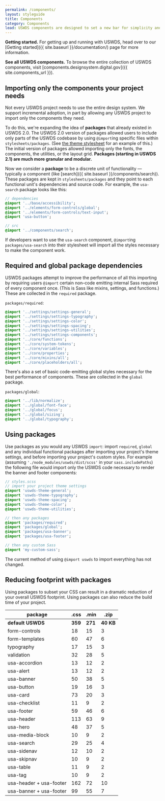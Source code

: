 ```yaml
---
permalink: /components/
layout: styleguide
title: Components
category: Components
lead: USWDS components are designed to set a new bar for simplicity and consistency across government services.
---
```


**Getting started.** For getting up and running with USWDS, head over to our [Getting started]({{ site.baseurl }}/documentation/) page for more information.

**See all USWDS components.** To browse the entire collection of USWDS components, visit [components.designsystem.digital.gov]({{ site.components_url }}).

## Importing only the components your project needs
Not every USWDS project needs to use the entire design system. We support incremental adoption, in part by allowing any USWDS project to import only the components they need.

To do this, we're expanding the idea of **packages** that already existed in USWDS 2.0. The USWDS 2.0 version of packages allowed users to include only parts of the USWDS codebase by using `@import`ing specific files within `stylesheets/packages`. (See [the theme stylesheet](https://github.com/uswds/uswds/blob/develop/src/stylesheets/theme/styles.scss) for an example of this.) The initial version of packages allowed importing only the fonts, the components, the utilities, or the layout grid. **Packages (starting in USWDS 2.1) are much more granular and modular.**

Now we consider a **package** to be a discrete unit of functionality — typically a component (like [search]({{ site.baseurl }}/components/search)). These packages are kept in `stylesheets/packages` and they point to each functional unit's dependencies and source code. For example, the `usa-search` package looks like this:

```sass
// dependencies
@import '../base/accessibility';
@import '../elements/form-controls/global';
@import '../elements/form-controls/text-input';
@import 'usa-button';

// src
@import '../components/search';
```

If developers want to use the `usa-search` component, `@import`ing `packages/usa-search` into their stylesheet will import all the styles necessary to make the component work.

## Required and global package dependencies
USWDS packages attempt to improve the performance of all this importing by requiring users `@import` certain non–code emitting internal Sass required of every component once. (This is Sass like mixins, settings, and functions.) These are collected in the `required` package.

`packages/required`:
```sass
@import '../settings/settings-general';
@import '../settings/settings-typography';
@import '../settings/settings-color';
@import '../settings/settings-spacing';
@import '../settings/settings-utilities';
@import '../settings/settings-components';
@import '../core/functions';
@import '../core/system-tokens';
@import '../core/variables';
@import '../core/properties';
@import '../core/mixins/all';
@import '../core/placeholders/all';
```

There's also a set of basic code-emitting global styles necessary for the best performance of components. These are collected in the `global` package.

`packages/global`:
```sass
@import '../lib/normalize';
@import '../global/font-face';
@import '../global/focus';
@import '../global/sizing';
@import '../global/typography';
```

## Using packages
Use packages as you would any USWDS `import`: import `required`, `global` and any individual functional packages after importing your project's theme settings, and before importing your project's custom styles. For example (assuming `'./node_modules/uswds/dist/scss'` in your `sass.includePaths`) the following file would import only the USWDS code necessary to render the banner and footer components:

```sass
// styles.scss
// import your project theme settings
@import 'uswds-theme-general';
@import 'uswds-theme-typography';
@import 'uswds-theme-spacing';
@import 'uswds-theme-color';
@import 'uswds-theme-utilities';

// then any packages
@import 'packages/required';
@import 'packages/global';
@import 'packages/usa-banner';
@import 'packages/usa-footer';

// then any custom Sass
@import 'my-custom-sass';
```

The current method of using `@import uswds` to import everything has not changed.

## Reducing footprint with packages
Using packages to subset your CSS can result in a dramatic reduction of your overall USWDS footprint. Using packages can also reduce the build time of your project.

| package | .css | .min | .zip
| --- | --- | --- | ---
**default USWDS** | **359** | **271** | **40 KB**
form-controls | 18 | 15 |  3
form-templates | 60 | 47 | 6
typography | 17 | 15 | 3
validation | 32 | 28 | 5
usa-accordion | 13 | 12 | 2
usa-alert | 13 | 12 | 2
usa-banner | 50 | 38 | 5
usa-button | 19 | 16 | 3
usa-card | 73 | 20 | 3
usa-checklist | 11 | 9 | 2
usa-footer | 59 | 46 | 6
usa-header | 113 | 63 | 9
usa-hero | 48 | 37 | 5
usa-media-block | 10 | 9 | 2
usa-search | 29 | 25 | 4
usa-sidenav | 12 | 10 | 2
usa-skipnav | 10 | 9 | 2
usa-table | 11 |  9 | 2
usa-tag | 10 | 9 | 2
usa-header + usa-footer | 162 | 72 | 10
usa-banner + usa-footer | 99 | 55 | 7
